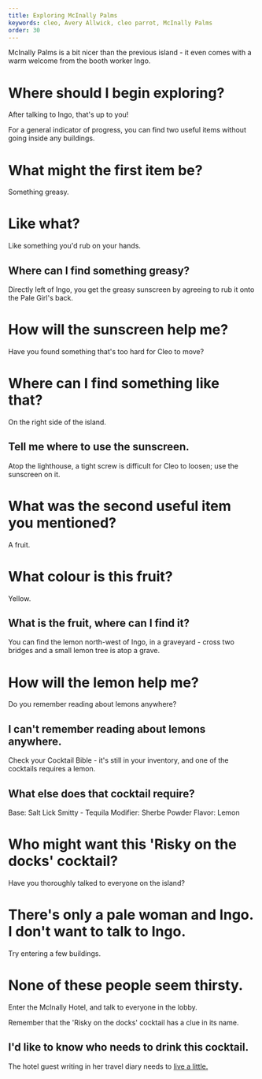 ```yaml
---
title: Exploring McInally Palms
keywords: cleo, Avery Allwick, cleo parrot, McInally Palms
order: 30
---
```


McInally Palms is a bit nicer than the previous island - it even comes with a warm welcome from the booth worker Ingo.

# Where should I begin exploring?
After talking to Ingo, that's up to you!

For a general indicator of progress, you can find two useful items without going inside any buildings.

# What might the first item be?
Something greasy.

# Like what?
Like something you'd rub on your hands.

## Where can I find something greasy?
Directly left of Ingo, you get the greasy sunscreen by agreeing to rub it onto the Pale Girl's back.

# How will the sunscreen help me?
Have you found something that's too hard for Cleo to move?

# Where can I find something like that?
On the right side of the island.

## Tell me where to use the sunscreen.
Atop the lighthouse, a tight screw is difficult for Cleo to loosen; use the sunscreen on it.

# What was the second useful item you mentioned?
A fruit.

# What colour is this fruit?
Yellow.

## What is the fruit, where can I find it?
You can find the lemon north-west of Ingo, in a graveyard - cross two bridges and a small lemon tree is atop a grave.

# How will the lemon help me?
Do you remember reading about lemons anywhere?

## I can't remember reading about lemons anywhere.
Check your Cocktail Bible - it's still in your inventory, and one of the cocktails requires a lemon.

## What else does that cocktail require?

Base: Salt Lick Smitty - Tequila
Modifier: Sherbe Powder
Flavor: Lemon

# Who might want this 'Risky on the docks' cocktail?
Have you thoroughly talked to everyone on the island?

# There's only a pale woman and Ingo. I don't want to talk to Ingo.
Try entering a few buildings.

# None of these people seem thirsty.
Enter the McInally Hotel, and talk to everyone in the lobby.

Remember that the 'Risky on the docks' cocktail has a clue in its name.

## I'd like to know who needs to drink this cocktail.
The hotel guest writing in her travel diary needs to [live a little.](hotelguest.md)